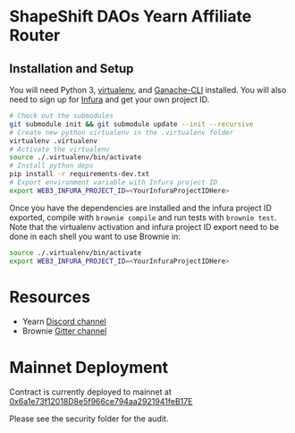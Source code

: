# ShapeShift DAOs Yearn Affiliate Router

## Installation and Setup

You will need Python 3, [virtualenv](https://virtualenv.pypa.io/en/latest/installation.html), and [Ganache-CLI](https://github.com/trufflesuite/ganache-cli) installed. You will also need to sign up for [Infura](https://infura.io/) and get your own project ID.

```bash
# Check out the submodules
git submodule init && git submodule update --init --recursive
# Create new python virtualenv in the .virtualenv folder
virtualenv .virtualenv
# Activate the virtualenv
source ./.virtualenv/bin/activate
# Install python deps
pip install -r requirements-dev.txt
# Export environment variable with Infura project ID
export WEB3_INFURA_PROJECT_ID=<YourInfuraProjectIDHere>
```

Once you have the dependencies are installed and the infura project ID exported, compile with `brownie compile` and run tests with `brownie test`. Note that the virtualenv activation and infura project ID export need to be done in each shell you want to use Brownie in:

```bash
source ./.virtualenv/bin/activate
export WEB3_INFURA_PROJECT_ID=<YourInfuraProjectIDHere>
```

# Resources

- Yearn [Discord channel](https://discord.com/invite/6PNv2nF/)
- Brownie [Gitter channel](https://gitter.im/eth-brownie/community)

# Mainnet Deployment

Contract is currently deployed to mainnet at [0x6a1e73f12018D8e5f966ce794aa2921941feB17E](https://etherscan.io/address/0x6a1e73f12018d8e5f966ce794aa2921941feb17e)

Please see the security folder for the audit.
